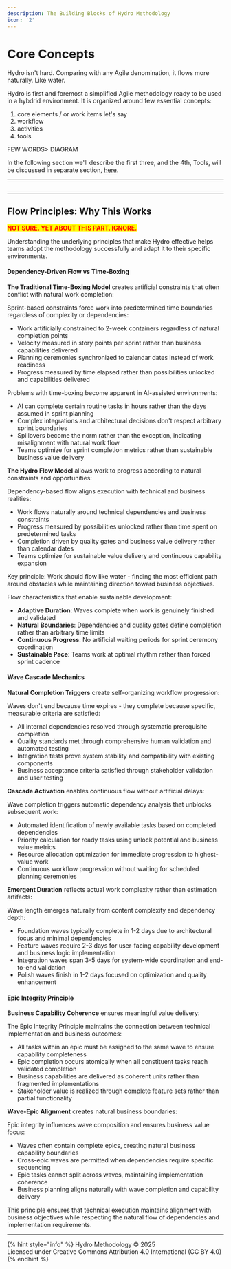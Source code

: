```yaml
---
description: The Building Blocks of Hydro Methodology
icon: '2'
---
```


# Core Concepts

Hydro isn't hard. Comparing with any Agile denomination, it flows more naturally. Like water.

Hydro is first and foremost a simplified Agile methodology ready to be used in a hybdrid environment. It is organized around few essential concepts:

1. core elements / or work items let's say
2. workflow
3. activities
4. tools

FEW WORDS> DIAGRAM

In the following section we'll describe the first three, and the 4th, Tools, will be discussed in separate section, [here](../../more/cli.md).

***

##

***

## Flow Principles: Why This Works

<mark style="color:red;">**NOT SURE. YET ABOUT THIS PART. IGNORE.**</mark>

Understanding the underlying principles that make Hydro effective helps teams adopt the methodology successfully and adapt it to their specific environments.

#### Dependency-Driven Flow vs Time-Boxing

**The Traditional Time-Boxing Model** creates artificial constraints that often conflict with natural work completion:

Sprint-based constraints force work into predetermined time boundaries regardless of complexity or dependencies:

* Work artificially constrained to 2-week containers regardless of natural completion points
* Velocity measured in story points per sprint rather than business capabilities delivered
* Planning ceremonies synchronized to calendar dates instead of work readiness
* Progress measured by time elapsed rather than possibilities unlocked and capabilities delivered

Problems with time-boxing become apparent in AI-assisted environments:

* AI can complete certain routine tasks in hours rather than the days assumed in sprint planning
* Complex integrations and architectural decisions don't respect arbitrary sprint boundaries
* Spillovers become the norm rather than the exception, indicating misalignment with natural work flow
* Teams optimize for sprint completion metrics rather than sustainable business value delivery

**The Hydro Flow Model** allows work to progress according to natural constraints and opportunities:

Dependency-based flow aligns execution with technical and business realities:

* Work flows naturally around technical dependencies and business constraints
* Progress measured by possibilities unlocked rather than time spent on predetermined tasks
* Completion driven by quality gates and business value delivery rather than calendar dates
* Teams optimize for sustainable value delivery and continuous capability expansion

Key principle: Work should flow like water - finding the most efficient path around obstacles while maintaining direction toward business objectives.

Flow characteristics that enable sustainable development:

* **Adaptive Duration**: Waves complete when work is genuinely finished and validated
* **Natural Boundaries**: Dependencies and quality gates define completion rather than arbitrary time limits
* **Continuous Progress**: No artificial waiting periods for sprint ceremony coordination
* **Sustainable Pace**: Teams work at optimal rhythm rather than forced sprint cadence

#### Wave Cascade Mechanics

**Natural Completion Triggers** create self-organizing workflow progression:

Waves don't end because time expires - they complete because specific, measurable criteria are satisfied:

* All internal dependencies resolved through systematic prerequisite completion
* Quality standards met through comprehensive human validation and automated testing
* Integration tests prove system stability and compatibility with existing components
* Business acceptance criteria satisfied through stakeholder validation and user testing

**Cascade Activation** enables continuous flow without artificial delays:

Wave completion triggers automatic dependency analysis that unblocks subsequent work:

* Automated identification of newly available tasks based on completed dependencies
* Priority calculation for ready tasks using unlock potential and business value metrics
* Resource allocation optimization for immediate progression to highest-value work
* Continuous workflow progression without waiting for scheduled planning ceremonies

**Emergent Duration** reflects actual work complexity rather than estimation artifacts:

Wave length emerges naturally from content complexity and dependency depth:

* Foundation waves typically complete in 1-2 days due to architectural focus and minimal dependencies
* Feature waves require 2-3 days for user-facing capability development and business logic implementation
* Integration waves span 3-5 days for system-wide coordination and end-to-end validation
* Polish waves finish in 1-2 days focused on optimization and quality enhancement

#### Epic Integrity Principle

**Business Capability Coherence** ensures meaningful value delivery:

The Epic Integrity Principle maintains the connection between technical implementation and business outcomes:

* All tasks within an epic must be assigned to the same wave to ensure capability completeness
* Epic completion occurs atomically when all constituent tasks reach validated completion
* Business capabilities are delivered as coherent units rather than fragmented implementations
* Stakeholder value is realized through complete feature sets rather than partial functionality

**Wave-Epic Alignment** creates natural business boundaries:

Epic integrity influences wave composition and ensures business value focus:

* Waves often contain complete epics, creating natural business capability boundaries
* Cross-epic waves are permitted when dependencies require specific sequencing
* Epic tasks cannot split across waves, maintaining implementation coherence
* Business planning aligns naturally with wave completion and capability delivery

This principle ensures that technical execution maintains alignment with business objectives while respecting the natural flow of dependencies and implementation requirements.

***

{% hint style="info" %}
Hydro Methodology © 2025 \
Licensed under Creative Commons Attribution 4.0 International (CC BY 4.0)
{% endhint %}
